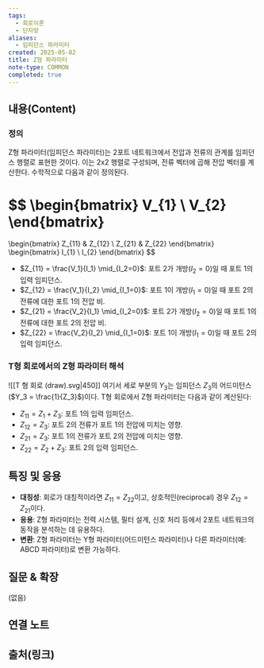 ```yaml
---
tags:
  - 회로이론
  - 단자망
aliases:
  - 임피던스 파라미터
created: 2025-05-02
title: Z형 파라미터
note-type: COMMON
completed: true
---
```


## 내용(Content)

### 정의

Z형 파라미터(임피던스 파라미터)는 2포트 네트워크에서 전압과 전류의 관계를 임피던스 행렬로 표현한 것이다. 이는 2x2 행렬로 구성되며, 전류 벡터에 곱해 전압 벡터를 계산한다. 수학적으로 다음과 같이 정의된다.


$$
\begin{bmatrix}
V_{1} \\
V_{2}
\end{bmatrix}
 =
 \begin{bmatrix}
Z_{11} & Z_{12} \\
Z_{21} & Z_{22}
\end{bmatrix}
\begin{bmatrix}
I_{1} \\
I_{2}
\end{bmatrix}
$$
- $Z_{11} = \frac{V_1}{I_1} \mid_{I_2=0}$: 포트 2가 개방($I_2=0$)일 때 포트 1의 입력 임피던스.
- $Z_{12} = \frac{V_1}{I_2} \mid_{I_1=0}$: 포트 1이 개방($I_1=0$)일 때 포트 2의 전류에 대한 포트 1의 전압 비.
- $Z_{21} = \frac{V_2}{I_1} \mid_{I_2=0}$: 포트 2가 개방($I_2=0$)일 때 포트 1의 전류에 대한 포트 2의 전압 비.
- $Z_{22} = \frac{V_2}{I_2} \mid_{I_1=0}$: 포트 1이 개방($I_1=0$)일 때 포트 2의 입력 임피던스.

### T형 회로에서의 Z형 파라미터 해석

![[T 형 회로 (draw).svg|450]]
여기서 세로 부분의 $Y_3$는 임피던스 $Z_3$의 어드미턴스($Y_3 = \frac{1}{Z_3}$)이다. T형 회로에서 Z형 파라미터는 다음과 같이 계산된다:

- $Z_{11} = Z_1 + Z_3$: 포트 1의 입력 임피던스.
- $Z_{12} = Z_3$: 포트 2의 전류가 포트 1의 전압에 미치는 영향.
- $Z_{21} = Z_3$: 포트 1의 전류가 포트 2의 전압에 미치는 영향.
- $Z_{22} = Z_2 + Z_3$: 포트 2의 입력 임피던스.

## 특징 및 응용

- **대칭성**: 회로가 대칭적이라면 $Z_{11} = Z_{22}$이고, 상호적인(reciprocal) 경우 $Z_{12} = Z_{21}$이다.
- **응용**: Z형 파라미터는 전력 시스템, 필터 설계, 신호 처리 등에서 2포트 네트워크의 동작을 분석하는 데 유용하다.
- **변환**: Z형 파라미터는 Y형 파라미터(어드미턴스 파라미터)나 다른 파라미터(예: ABCD 파라미터)로 변환 가능하다.

## 질문 & 확장

(없음)

## 연결 노트

## 출처(링크)

